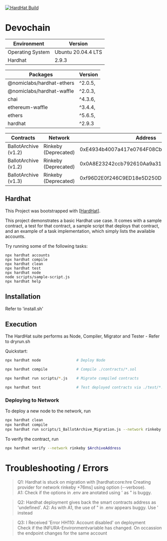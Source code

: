 [![HardHat Build](https://github.com/ThompsonA93/DevoChain/actions/workflows/hardhat-ci.yml/badge.svg)](https://github.com/ThompsonA93/DevoChain/actions/workflows/hardhat-ci.yml)

# Devochain
| Environment      | Version            |
| ---------------- | ------------------ |
| Operating System | Ubuntu 20.04.4 LTS |
| Hardhat          | 2.9.3              |

| Packages                  | Version |
| ------------------------- | ------- |
| @nomiclabs/hardhat-ethers | ^2.0.5, |
| @nomiclabs/hardhat-waffle | ^2.0.3, |
| chai                      | ^4.3.6, |
| ethereum-waffle           | ^3.4.4, |
| ethers                    | ^5.6.5, |
| hardhat                   | ^2.9.3  |

| Contracts             | Network | Address                                    |
| -------------------- | ------- | ------------------------------------------ |
| BallotArchive (v1.2) | Rinkeby (Deprecated) | 0xE4934b4007a417e0764F08Cbcd7F1db3EA66e69E |
| BallotArchive (v1.2) | Rinkeby (Deprecated) | 0x0A8E23242ccb792610Aa9a31e0A0c3223e5A9e90 |
| BallotArchive (v1.3) | Rinkeby (Deprecated) | 0xf96D2E0f246C9ED18e5D250D3C3Eb30E1C47f6Fd |


## Hardhat

This Project was bootstrapped with [[HardHat](https://hardhat.org/)].

This project demonstrates a basic Hardhat use case. It comes with a sample contract, a test for that contract, a sample script that deploys that contract, and an example of a task implementation, which simply lists the available accounts.

Try running some of the following tasks:

```shell
npx hardhat accounts
npx hardhat compile
npx hardhat clean
npx hardhat test
npx hardhat node
node scripts/sample-script.js
npx hardhat help
```

## Installation
Refer to 'install.sh'

## Execution
The HardHat suite performs as Node, Compiler, Migrator and Tester - Refer to dryrun.sh

Quickstart:
```sh
npx hardhat node                # Deploy Node

npx hardhat compile             # Compile ./contracts/*.sol

npx hardhat run scripts/*.js    # Migrate compiled contracts

npx hardhat test                # Test deployed contracts via ./test/*.js
```

### Deploying to Network
To deploy a new node to the network, run
```sh
npx hardhat clean
npx hardhat compile
npx hardhat run scripts/1_BallotArchive_Migration.js --network rinkeby --verbose
```
To verify the contract, run
```sh
npx hardhat verify --network rinkeby $ArchiveAddress
```


# Troubleshooting / Errors
> Q1: Hardhat is stuck on migration with [hardhat:core:hre Creating provider for network rinkeby +76ms] using option (--verbose).\
> A1: Check if the options in .env are anotated using ' as " is buggy.

> Q2: Hardhat deployment gives back the smart contracts address as 'undefined'.
> A2: As with A1, the use of " in .env appears buggy. Use ' instead

> Q3: I Received 'Error HH110: Account disabled' on deployment\
> Check if the INFURA-Environmentvariable has changed. On occassion the endpoint changes for the same account